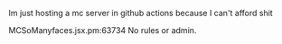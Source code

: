 Im just hosting a mc server in github actions because I can't afford shit

MCSoManyfaces.jsx.pm:63734 
No rules or admin.

